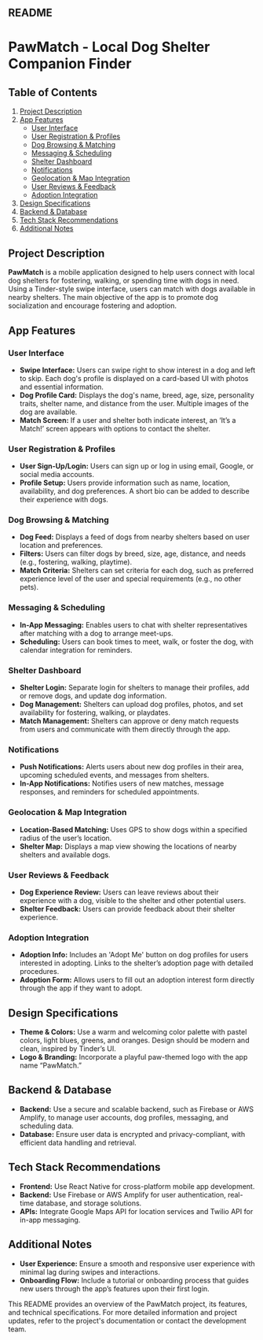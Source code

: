 ## README

# PawMatch - Local Dog Shelter Companion Finder

## Table of Contents
1. [Project Description](#project-description)
2. [App Features](#app-features)
   - [User Interface](#user-interface)
   - [User Registration & Profiles](#user-registration--profiles)
   - [Dog Browsing & Matching](#dog-browsing--matching)
   - [Messaging & Scheduling](#messaging--scheduling)
   - [Shelter Dashboard](#shelter-dashboard)
   - [Notifications](#notifications)
   - [Geolocation & Map Integration](#geolocation--map-integration)
   - [User Reviews & Feedback](#user-reviews--feedback)
   - [Adoption Integration](#adoption-integration)
3. [Design Specifications](#design-specifications)
4. [Backend & Database](#backend--database)
5. [Tech Stack Recommendations](#tech-stack-recommendations)
6. [Additional Notes](#additional-notes)

## Project Description

**PawMatch** is a mobile application designed to help users connect with local dog shelters for fostering, walking, or spending time with dogs in need. Using a Tinder-style swipe interface, users can match with dogs available in nearby shelters. The main objective of the app is to promote dog socialization and encourage fostering and adoption.

## App Features

### User Interface

- **Swipe Interface:** Users can swipe right to show interest in a dog and left to skip. Each dog's profile is displayed on a card-based UI with photos and essential information.
- **Dog Profile Card:** Displays the dog's name, breed, age, size, personality traits, shelter name, and distance from the user. Multiple images of the dog are available.
- **Match Screen:** If a user and shelter both indicate interest, an ‘It’s a Match!’ screen appears with options to contact the shelter.

### User Registration & Profiles

- **User Sign-Up/Login:** Users can sign up or log in using email, Google, or social media accounts.
- **Profile Setup:** Users provide information such as name, location, availability, and dog preferences. A short bio can be added to describe their experience with dogs.

### Dog Browsing & Matching

- **Dog Feed:** Displays a feed of dogs from nearby shelters based on user location and preferences.
- **Filters:** Users can filter dogs by breed, size, age, distance, and needs (e.g., fostering, walking, playtime).
- **Match Criteria:** Shelters can set criteria for each dog, such as preferred experience level of the user and special requirements (e.g., no other pets).

### Messaging & Scheduling

- **In-App Messaging:** Enables users to chat with shelter representatives after matching with a dog to arrange meet-ups.
- **Scheduling:** Users can book times to meet, walk, or foster the dog, with calendar integration for reminders.

### Shelter Dashboard

- **Shelter Login:** Separate login for shelters to manage their profiles, add or remove dogs, and update dog information.
- **Dog Management:** Shelters can upload dog profiles, photos, and set availability for fostering, walking, or playdates.
- **Match Management:** Shelters can approve or deny match requests from users and communicate with them directly through the app.

### Notifications

- **Push Notifications:** Alerts users about new dog profiles in their area, upcoming scheduled events, and messages from shelters.
- **In-App Notifications:** Notifies users of new matches, message responses, and reminders for scheduled appointments.

### Geolocation & Map Integration

- **Location-Based Matching:** Uses GPS to show dogs within a specified radius of the user’s location.
- **Shelter Map:** Displays a map view showing the locations of nearby shelters and available dogs.

### User Reviews & Feedback

- **Dog Experience Review:** Users can leave reviews about their experience with a dog, visible to the shelter and other potential users.
- **Shelter Feedback:** Users can provide feedback about their shelter experience.

### Adoption Integration

- **Adoption Info:** Includes an 'Adopt Me' button on dog profiles for users interested in adopting. Links to the shelter’s adoption page with detailed procedures.
- **Adoption Form:** Allows users to fill out an adoption interest form directly through the app if they want to adopt.

## Design Specifications

- **Theme & Colors:** Use a warm and welcoming color palette with pastel colors, light blues, greens, and oranges. Design should be modern and clean, inspired by Tinder’s UI.
- **Logo & Branding:** Incorporate a playful paw-themed logo with the app name “PawMatch.”

## Backend & Database

- **Backend:** Use a secure and scalable backend, such as Firebase or AWS Amplify, to manage user accounts, dog profiles, messaging, and scheduling data.
- **Database:** Ensure user data is encrypted and privacy-compliant, with efficient data handling and retrieval.

## Tech Stack Recommendations

- **Frontend:** Use React Native for cross-platform mobile app development.
- **Backend:** Use Firebase or AWS Amplify for user authentication, real-time database, and storage solutions.
- **APIs:** Integrate Google Maps API for location services and Twilio API for in-app messaging.

## Additional Notes

- **User Experience:** Ensure a smooth and responsive user experience with minimal lag during swipes and interactions.
- **Onboarding Flow:** Include a tutorial or onboarding process that guides new users through the app’s features upon their first login.

This README provides an overview of the PawMatch project, its features, and technical specifications. For more detailed information and project updates, refer to the project's documentation or contact the development team.
